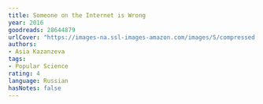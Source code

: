 ```yaml
---
title: Someone on the Internet is Wrong
year: 2016
goodreads: 28644879
urlCover: "https://images-na.ssl-images-amazon.com/images/S/compressed.photo.goodreads.com/books/1453315739i/28644879.jpg"
authors:
- Asia Kazanzeva
tags:
- Popular Science
rating: 4
language: Russian
hasNotes: false
---
```

